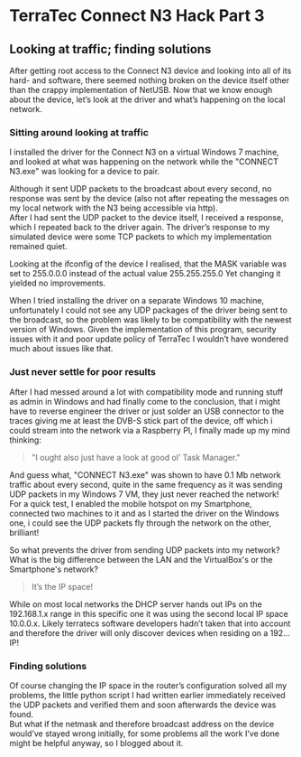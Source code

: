 # TerraTec Connect N3 Hack Part 3

## Looking at traffic; finding solutions

After getting root access to the Connect N3 device and looking into all of its hard- and software, there seemed nothing broken on the device itself other than the crappy implementation of NetUSB. Now that we know enough about the device, let’s look at the driver and what’s happening on the local network.

### Sitting around looking at traffic

I installed the driver for the Connect N3 on a virtual Windows 7 machine, and looked at what was happening on the network while the "CONNECT N3.exe" was looking for a device to pair.

Although it sent UDP packets to the broadcast about every second, no response was sent by the device (also not after repeating the messages on my local network with the N3 being accessible via http).  
After I had sent the UDP packet to the device itself, I received a response, which I repeated back to the driver again. The driver’s response to my simulated device were some TCP packets to which my implementation remained quiet.

Looking at the ifconfig of the device I realised, that the MASK variable was set to 255.0.0.0 instead of the actual value 255.255.255.0 Yet changing it yielded no improvements.

When I tried installing the driver on a separate Windows 10 machine, unfortunately I could not see any UDP packages of the driver being sent to the broadcast, so the problem was likely to be compatibility with the newest version of Windows. Given the implementation of this program, security issues with it and poor update policy of TerraTec I wouldn’t have wondered much about issues like that.

### Just never settle for poor results

After I had messed around a lot with compatibility mode and running stuff as admin in Windows and had finally come to the conclusion, that i might have to reverse engineer the driver or just solder an USB connector to the traces giving me at least the DVB-S stick part of the device, off which i could stream into the network via a Raspberry PI, I finally made up my mind thinking:

> "I ought also just have a look at good ol’ Task Manager."

And guess what, "CONNECT N3.exe" was shown to have 0.1 Mb network traffic about every second, quite in the same frequency as it was sending UDP packets in my Windows 7 VM, they just never reached the network!  
For a quick test, I enabled the mobile hotspot on my Smartphone, connected two machines to it and as I started the driver on the Windows one, i could see the UDP packets fly through the network on the other, brilliant!

So what prevents the driver from sending UDP packets into my network? What is the big difference between the LAN and the VirtualBox's or the Smartphone's network?

> It’s the IP space!

While on most local networks the DHCP server hands out IPs on the 192.168.1.x range in this specific one it was using the second local IP space 10.0.0.x. Likely terratecs software developers hadn’t taken that into account and therefore the driver will only discover devices when residing on a 192… IP!

### Finding solutions

Of course changing the IP space in the router’s configuration solved all my problems, the little python script I had written earlier immediately received the UDP packets and verified them and soon afterwards the device was found.  
But what if the netmask and therefore broadcast address on the device would’ve stayed wrong initially, for some problems all the work I’ve done might be helpful anyway, so I blogged about it.
